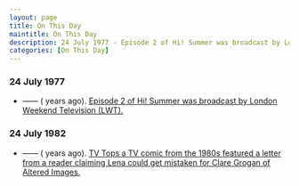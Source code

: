 ```yaml
---
layout: page
title: On This Day
maintitle: On This Day
description: 24 July 1977 - Episode 2 of Hi! Summer was broadcast by London Weekend Television (LWT). 24 July 1982 - TV Tops a TV comic from the 1980s featured a letter from a reader claiming Lena could get mistaken for Clare Grogan of Altered Images.
categories: [On This Day]
---
```


### 24 July 1977
* —— (<span id="age1"></span> years ago). [Episode 2 of Hi! Summer was broadcast by London Weekend Television (LWT).](/london%20weekend%20television/hi!%20summer/1977/07/24/hi-summer.html)

### 24 July 1982
* —— (<span id="age2"></span> years ago). [TV Tops a TV comic from the 1980s featured a letter from a reader claiming Lena could get mistaken for Clare Grogan of Altered Images.](/comics/1982/07/24/tv-tops.html)

<!-- Script for calculating number of years ago -->
<script>
var dob = '19770724';
var year = Number(dob.substr(0, 4));
var month = Number(dob.substr(4, 2)) - 1;
var day = Number(dob.substr(6, 2));
var today = new Date();
var age1 = today.getFullYear() - year;
if (today.getMonth() < month || (today.getMonth() == month && today.getDate() < day)) {
age1--;
}
document.getElementById("age1").innerHTML=age1;

var dob = '19820724';
var year = Number(dob.substr(0, 4));
var month = Number(dob.substr(4, 2)) - 1;
var day = Number(dob.substr(6, 2));
var today = new Date();
var age2 = today.getFullYear() - year;
if (today.getMonth() < month || (today.getMonth() == month && today.getDate() < day)) {
age2--;
}
document.getElementById("age2").innerHTML=age2;
</script>

